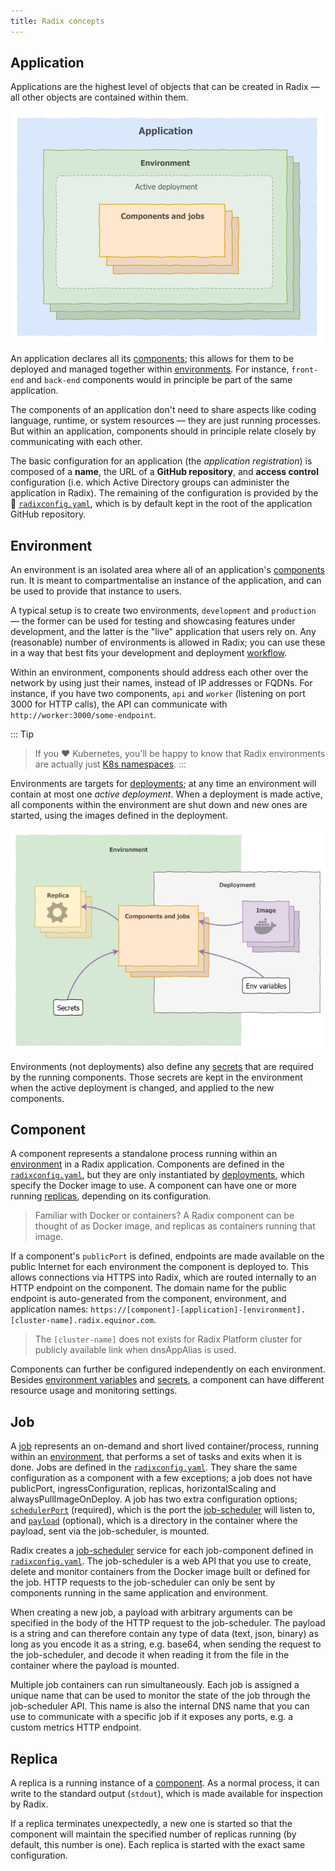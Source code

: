 ```yaml
---
title: Radix concepts
---
```


## Application

Applications are the highest level of objects that can be created in Radix — all other objects are contained within them.

![Diagram of application main concepts](./application-overview.png "Application overview")

An application declares all its [components](#component); this allows for them to be deployed and managed together within [environments](#environment). For instance, `front-end` and `back-end` components would in principle be part of the same application.

The components of an application don't need to share aspects like coding language, runtime, or system resources — they are just running processes. But within an application, components should in principle relate closely by communicating with each other.

The basic configuration for an application (the _application registration_) is composed of a **name**, the URL of a **GitHub repository**, and **access control** configuration (i.e. which Active Directory groups can administer the application in Radix). The remaining of the configuration is provided by the 📖 [`radixconfig.yaml`](../../references/reference-radix-config/), which is by default kept in the root of the application GitHub repository.

## Environment

An environment is an isolated area where all of an application's [components](#component) run. It is meant to compartmentalise an instance of the application, and can be used to provide that instance to users.

A typical setup is to create two environments, `development` and `production` — the former can be used for testing and showcasing features under development, and the latter is the "live" application that users rely on. Any (reasonable) number of environments is allowed in Radix; you can use these in a way that best fits your development and deployment [workflow](../../guides/workflows/).

Within an environment, components should address each other over the network by using just their names, instead of IP addresses or FQDNs. For instance, if you have two components, `api` and `worker` (listening on port 3000 for HTTP calls), the API can communicate with `http://worker:3000/some-endpoint`.

::: Tip  
> If you ❤️ Kubernetes, you'll be happy to know that Radix environments are actually just [K8s namespaces](https://kubernetes.io/docs/concepts/overview/working-with-objects/namespaces/).
:::

Environments are targets for [deployments](#deployment); at any time an environment will contain at most one _active deployment_. When a deployment is made active, all components within the environment are shut down and new ones are started, using the images defined in the deployment.

![Diagram of active deployment within environment](./environment-deployment.png "Environment with active deployment")

Environments (not deployments) also define any [secrets](#secret) that are required by the running components. Those secrets are kept in the environment when the active deployment is changed, and applied to the new components.

## Component

A component represents a standalone process running within an [environment](#environment) in a Radix application. Components are defined in the [`radixconfig.yaml`](../../references/reference-radix-config/#components), but they are only instantiated by [deployments](#deployment), which specify the Docker image to use. A component can have one or more running [replicas](#replica), depending on its configuration.

> Familiar with Docker or containers? A Radix component can be thought of as Docker image, and replicas as containers running that image.

If a component's `publicPort` is defined, endpoints are made available on the public Internet for each environment the component is deployed to. This allows connections via HTTPS into Radix, which are routed internally to an HTTP endpoint on the component. The domain name for the public endpoint is auto-generated from the component, environment, and application names: `https://[component]-[application]-[environment].[cluster-name].radix.equinor.com`.

> The `[cluster-name]` does not exists for Radix Platform cluster for publicly available link when dnsAppAlias is used.

Components can further be configured independently on each environment. Besides [environment variables](#environment-variable) and [secrets](#secret), a component can have different resource usage and monitoring settings.

## Job

A [job](../../guides/configure-jobs/) represents an on-demand and short lived container/process, running within an [environment](#environment), that performs a set of tasks and exits when it is done. Jobs are defined in the [`radixconfig.yaml`](../../references/reference-radix-config/#jobs). They share the same configuration as a component with a few exceptions; a job does not have publicPort, ingressConfiguration, replicas, horizontalScaling and alwaysPullImageOnDeploy. A job has two extra configuration options; [`schedulerPort`](../../guides/configure-jobs#schedulerport) (required), which is the port the [job-scheduler](../../guides/configure-jobs#job-scheduler) will listen to, and [`payload`](../../guides/configure-jobs#payload) (optional), which is a directory in the container where the payload, sent via the job-scheduler, is mounted.

Radix creates a [job-scheduler](../../guides/configure-jobs#job-scheduler) service for each job-component defined in [`radixconfig.yaml`](../../references/reference-radix-config/#jobs). The job-scheduler is a web API that you use to create, delete and monitor containers from the Docker image built or defined for the job. HTTP requests to the job-scheduler can only be sent by components running in the same application and environment.

When creating a new job, a payload with arbitrary arguments can be specified in the body of the HTTP request to the job-scheduler. The payload is a string and can therefore contain any type of data (text, json, binary) as long as you encode it as a string, e.g. base64, when sending the request to the job-scheduler, and decode it when reading it from the file in the container where the payload is mounted.

Multiple job containers can run simultaneously. Each job is assigned a unique name that can be used to monitor the state of the job through the job-scheduler API. This name is also the internal DNS name that you can use to communicate with a specific job if it exposes any ports, e.g. a custom metrics HTTP endpoint.

## Replica

A replica is a running instance of a [component](#component). As a normal process, it can write to the standard output (`stdout`), which is made available for inspection by Radix.

If a replica terminates unexpectedly, a new one is started so that the component will maintain the specified number of replicas running (by default, this number is one). Each replica is started with the exact same configuration.
